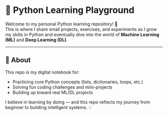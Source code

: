 # 🐍 Python Learning Playground

Welcome to my personal Python learning repository! 🚀  
This is where I share small projects, exercises, and experiments as I grow my skills in Python and eventually dive into the world of **Machine Learning (ML)** and **Deep Learning (DL)**.

---

## 📘 About

This repo is my digital notebook for:

- Practicing core Python concepts (lists, dictionaries, loops, etc.)
- Solving fun coding challenges and mini-projects
- Building up toward real ML/DL projects

I believe in learning by doing — and this repo reflects my journey from beginner to building intelligent systems. 💡